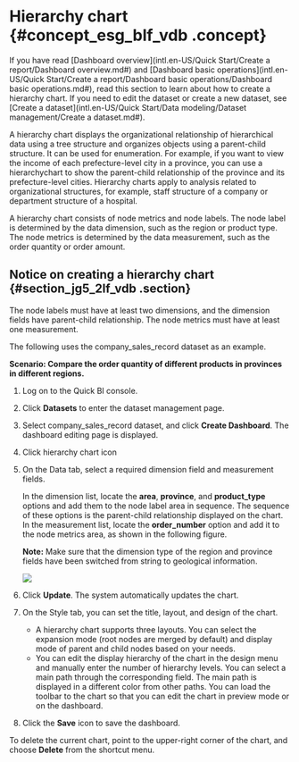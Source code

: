 # Hierarchy chart {#concept_esg_blf_vdb .concept}

If you have read [Dashboard overview](intl.en-US/Quick Start/Create a report/Dashboard overview.md#) and [Dashboard basic operations](intl.en-US/Quick Start/Create a report/Dashboard basic operations/Dashboard basic operations.md#), read this section to learn about how to create a hierarchy chart. If you need to edit the dataset or create a new dataset, see [Create a dataset](intl.en-US/Quick Start/Data modeling/Dataset management/Create a dataset.md#).

A hierarchy chart displays the organizational relationship of hierarchical data using a tree structure and organizes objects using a parent-child structure. It can be used for enumeration. For example, if you want to view the income of each prefecture-level city in a province, you can use a hierarchychart to show the parent-child relationship of the province and its prefecture-level cities. Hierarchy charts apply to analysis related to organizational structures, for example, staff structure of a company or department structure of a hospital.

A hierarchy chart consists of node metrics and node labels. The node label is determined by the data dimension, such as the region or product type. The node metrics is determined by the data measurement, such as the order quantity or order amount.

## Notice on creating a hierarchy chart {#section_jg5_2lf_vdb .section}

The node labels must have at least two dimensions, and the dimension fields have parent-child relationship. The node metrics must have at least one measurement.

The following uses the company\_sales\_record dataset as an example.

**Scenario: Compare the order quantity of different products in provinces in different regions.**

1.  Log on to the Quick BI console.
2.  Click **Datasets** to enter the dataset management page.
3.  Select company\_sales\_record dataset, and click **Create Dashboard**. The dashboard editing page is displayed.
4.  Click hierarchy chart icon
5.  On the Data tab, select a required dimension field and measurement fields.

    In the dimension list, locate the **area**, **province**, and **product\_type** options and add them to the node label area in sequence. The sequence of these options is the parent-child relationship displayed on the chart. In the measurement list, locate the **order\_number** option and add it to the node metrics area, as shown in the following figure.

    **Note:** Make sure that the dimension type of the region and province fields have been switched from string to geological information.

    ![](http://static-aliyun-doc.oss-cn-hangzhou.aliyuncs.com/assets/img/9142/15332650361844_en-US.png)

6.  Click **Update**. The system automatically updates the chart.
7.  On the Style tab, you can set the title, layout, and design of the chart.
    -   A hierarchy chart supports three layouts. You can select the expansion mode \(root nodes are merged by default\) and display mode of parent and child nodes based on your needs.
    -   You can edit the display hierarchy of the chart in the design menu and manually enter the number of hierarchy levels. You can select a main path through the corresponding field. The main path is displayed in a different color from other paths. You can load the toolbar to the chart so that you can edit the chart in preview mode or on the dashboard.
8.  Click the **Save** icon to save the dashboard.

To delete the current chart, point to the upper-right corner of the chart, and choose **Delete** from the shortcut menu.

